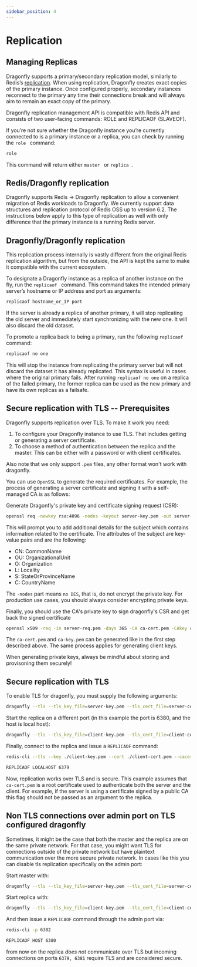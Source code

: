 ```yaml
---
sidebar_position: 4
---
```


# Replication

## Managing Replicas

Dragonfly supports a primary/secondary replication model, similarly to Redis’s [replication](https://redis.io/topics/replication). When using replication, Dragonfly creates exact copies of the primary instance. Once configured properly, secondary instances reconnect to the primary any time their connections break and will always aim to remain an exact copy of the primary.

Dragonfly replication management API is compatible with Redis API and consists of two user-facing commands: ROLE and REPLICAOF (SLAVEOF).

If you’re not sure whether the Dragonfly instance you’re currently connected to is a primary instance or a replica, you can check by running the  `role ` command:

```bash
role
```

This command will return either  `master ` or  `replica `.

## Redis/Dragonfly replication
Dragonfly supports Redis -> Dragonfly replication to allow a convenient migration of Redis workloads to Dragonfly. We currently support data structures and replication protocol of Redis OSS up to version 6.2. The instructions below apply to this type of replication as well with only difference that the primary instance is a running Redis server.

## Dragonfly/Dragonfly replication
This replication process internally is vastly different from the original Redis replication algorithm, but from the outside, the API is kept the same to make it compatible with the current ecosystem.

To designate a Dragonfly instance as a replica of another instance on the fly, run the  `replicaof ` command. This command takes the intended primary server’s hostname or IP address and port as arguments:

```bash
replicaof hostname_or_IP port
```

If the server is already a replica of another primary, it will stop replicating the old server and immediately start synchronizing with the new one. It will also discard the old dataset.

To promote a replica back to being a primary, run the following `replicaof` command:
```bash
replicaof no one
```

This will stop the instance from replicating the primary server but will not discard the dataset it has already replicated. This syntax is useful in cases where the original primary fails. After running `replicaof no one` on a replica of the failed primary, the former replica can be used as the new primary and have its own replicas as a failsafe.


## Secure replication with TLS -- Prerequisites

Dragonfly supports replication over TLS. To make it work you need:

1. To configure your Dragonfly instance to use TLS. That includes getting or generating a server certificate.
2. To choose a method of authentication between the replica and the master. This can be either with a password or with client certificates.

Also note that we only support `.pem` files, any other format won't work with dragonfly.

You can use `OpenSSL` to generate the required certificates. For example, the process of generating a server certificate and signing it with a self-managed CA is as follows:

Generate Dragonfly's private key and certificate signing request (CSR):
```bash
openssl req -newkey rsa:4096 -nodes -keyout server-key.pem -out server-req.pem
```
This will prompt you to add additional details for the subject which contains information
related to the certificate. The attributes of the subject are key-value pairs and are the following:

- CN: CommonName
- OU: OrganizationalUnit
- O: Organization
- L: Locality
- S: StateOrProvinceName
- C: CountryName

The `-nodes` part means `no DES`, that is, do not encrypt the private key. For production use cases,
you should always consider encrypting private keys.

Finally, you should use the CA's private key to sign dragonfly's CSR and get back the signed certificate
```bash
openssl x509 -req -in server-req.pem -days 365 -CA ca-cert.pem -CAkey ca-key.pem -CAcreateserial -out server-cert.pem
```

The `ca-cert.pem` and `ca-key.pem` can be generated like in the first step described above. The same process applies for generating client keys.

When generating private keys, always be mindful about storing and provisoning them securely!

## Secure replication with TLS

To enable TLS for dragonfly, you must supply the following arguments:

```bash
dragonfly --tls --tls_key_file=server-key.pem --tls_cert_file=server-cert.pem --tls_ca_cert_file=ca-cert.pem
```

Start the replica on a different port (in this example the port is 6380, and the host is local host):
```bash
dragonfly --tls --tls_key_file=client-key.pem --tls_cert_file=client-cert.pem --tls_ca_cert_file=ca-cert.pem --tls_replication=true --port 6380
```

Finally, connect to the replica and issue a `REPLICAOF` command:

```bash
redis-cli --tls --key ./client-key.pem --cert ./client-cert.pem --cacert ./ca-cert.pem -p 6380

REPLICAOF LOCALHOST 6379
```
Now, replication works over TLS and is secure. This example assumes that `ca-cert.pem` is a root certificate
used to authenticate both the server and the client. For example, if the server is using a certificate
signed by a public CA this flag should not be passed as an argument to the replica.

## Non TLS connections over admin port on TLS configured dragonfly

Sometimes, it might be the case that both the master and the replica are on the same private network. For that case, you might want TLS for connections outside of the private network but have plaintext communication over the more secure private network. In cases like this you can disable tls replication specifically on the admin port:

Start master with:
```bash
dragonfly --tls --tls_key_file=server-key.pem --tls_cert_file=server-cert.pem --tls_ca_cert_file=ca-cert.pem -admin_port=6380 --no_tls_on_admin_port=true
```

Start replica with:
```bash
dragonfly --tls --tls_key_file=client-key.pem --tls_cert_file=client-cert.pem --tls_ca_cert_file=ca-cert.pem --port 6381 -admin_port=6382
```

And then issue a `REPLICAOF` command through the admin port via:

```bash
redis-cli -p 6382

REPLICAOF HOST 6380
```

from now on the replica *does not* communicate over TLS but incoming connections on ports `6379, 6381` require TLS and are considered secure.
